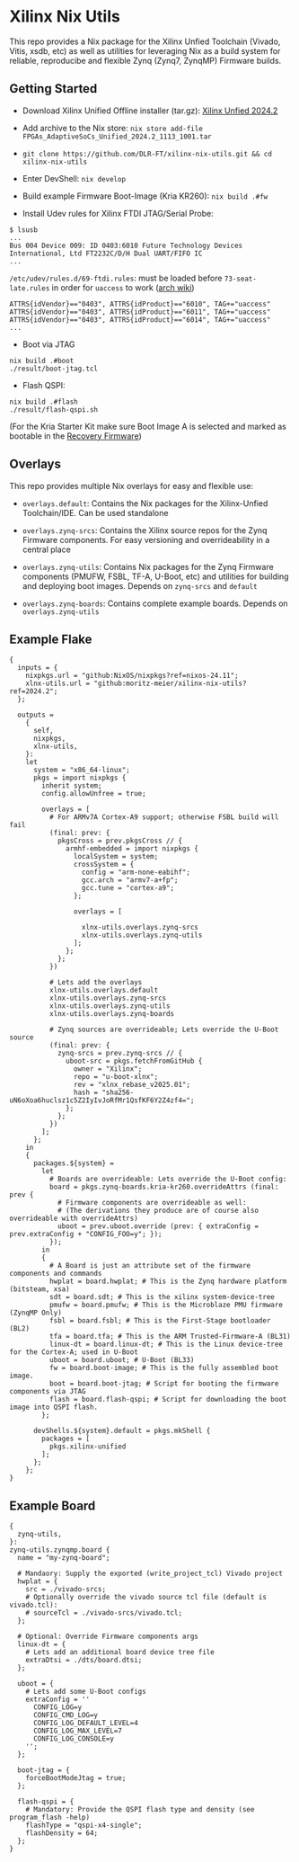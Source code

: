 # Xilinx Nix Utils

This repo provides a Nix package for the Xilinx Unfied Toolchain (Vivado, Vitis, xsdb, etc) as well as utilities for leveraging Nix as a build system for reliable, reproducibe and flexible Zynq (Zynq7, ZynqMP) Firmware builds.

## Getting Started

- Download Xilinx Unified Offline installer (tar.gz): [Xilinx Unfied 2024.2](https://www.xilinx.com/support/download/index.html/content/xilinx/en/downloadNav/vivado-design-tools/2024-2.html)

- Add archive to the Nix store: `nix store add-file FPGAs_AdaptiveSoCs_Unified_2024.2_1113_1001.tar`

- `git clone https://github.com/DLR-FT/xilinx-nix-utils.git && cd xilinx-nix-utils`

- Enter DevShell: `nix develop`

- Build example Firmware Boot-Image (Kria KR260): `nix build .#fw`

- Install Udev rules for Xilinx FTDI JTAG/Serial Probe:

```
$ lsusb
...
Bus 004 Device 009: ID 0403:6010 Future Technology Devices International, Ltd FT2232C/D/H Dual UART/FIFO IC
...
```

`/etc/udev/rules.d/69-ftdi.rules`: must be loaded before `73-seat-late.rules` in order for `uaccess` to work ([arch wiki](https://wiki.archlinux.org/title/Udev#Allowing_regular_users_to_use_devices))

```
ATTRS{idVendor}=="0403", ATTRS{idProduct}=="6010", TAG+="uaccess"
ATTRS{idVendor}=="0403", ATTRS{idProduct}=="6011", TAG+="uaccess"
ATTRS{idVendor}=="0403", ATTRS{idProduct}=="6014", TAG+="uaccess"
...
```

- Boot via JTAG

```
nix build .#boot
./result/boot-jtag.tcl
```

- Flash QSPI:

```
nix build .#flash
./result/flash-qspi.sh
```

(For the Kria Starter Kit make sure Boot Image A is selected and marked as bootable in the [Recovery Firmware](https://xilinx.github.io/kria-apps-docs/bootfw/build/html/docs/bootfw_image_recovery.html))

## Overlays

This repo provides multiple Nix overlays for easy and flexible use:

- `overlays.default`: Contains the Nix packages for the Xilinx-Unfied Toolchain/IDE. Can be used standalone

- `overlays.zynq-srcs`: Contains the Xilinx source repos for the Zynq Firmware components. For easy versioning and overrideability in a central place

- `overlays.zynq-utils`: Contains Nix packages for the Zynq Firmware components (PMUFW, FSBL, TF-A, U-Boot, etc) and utilities for building and deploying boot images. Depends on `zynq-srcs` and `default`

- `overlays.zynq-boards`: Contains complete example boards. Depends on `overlays.zynq-utils`

## Example Flake

```
{
  inputs = {
    nixpkgs.url = "github:NixOS/nixpkgs?ref=nixos-24.11";
    xlnx-utils.url = "github:moritz-meier/xilinx-nix-utils?ref=2024.2";
  };

  outputs =
    {
      self,
      nixpkgs,
      xlnx-utils,
    }:
    let
      system = "x86_64-linux";
      pkgs = import nixpkgs {
        inherit system;
        config.allowUnfree = true;

        overlays = [
          # For ARMv7A Cortex-A9 support; otherwise FSBL build will fail
          (final: prev: {
            pkgsCross = prev.pkgsCross // {
              armhf-embedded = import nixpkgs {
                localSystem = system;
                crossSystem = {
                  config = "arm-none-eabihf";
                  gcc.arch = "armv7-a+fp";
                  gcc.tune = "cortex-a9";
                };

                overlays = [

                  xlnx-utils.overlays.zynq-srcs
                  xlnx-utils.overlays.zynq-utils
                ];
              };
            };
          })

          # Lets add the overlays
          xlnx-utils.overlays.default
          xlnx-utils.overlays.zynq-srcs
          xlnx-utils.overlays.zynq-utils
          xlnx-utils.overlays.zynq-boards

          # Zynq sources are overrideable; Lets override the U-Boot source
          (final: prev: {
            zynq-srcs = prev.zynq-srcs // {
              uboot-src = pkgs.fetchFromGitHub {
                owner = "Xilinx";
                repo = "u-boot-xlnx";
                rev = "xlnx_rebase_v2025.01";
                hash = "sha256-uN6oXoa6huclsz1c5Z2IyIvJoRfMr1QsfKF6Y2Z4zf4=";
              };
            };
          })
        ];
      };
    in
    {
      packages.${system} =
        let
          # Boards are overrideable: Lets override the U-Boot config:
          board = pkgs.zynq-boards.kria-kr260.overrideAttrs (final: prev {
            # Firmware components are overrideable as well:
            # (The derivations they produce are of course also overrideable with overrideAttrs)
            uboot = prev.uboot.override (prev: { extraConfig = prev.extraConfig + "CONFIG_FOO=y"; });
          });
        in
        {
          # A Board is just an attribute set of the firmware components and commands
          hwplat = board.hwplat; # This is the Zynq hardware platform (bitsteam, xsa)
          sdt = board.sdt; # This is the xilinx system-device-tree
          pmufw = board.pmufw; # This is the Microblaze PMU firmware (ZynqMP Only)
          fsbl = board.fsbl; # This is the First-Stage bootloader (BL2)
          tfa = board.tfa; # This is the ARM Trusted-Firmware-A (BL31)
          linux-dt = board.linux-dt; # This is the Linux device-tree for the Cortex-A; used in U-Boot
          uboot = board.uboot; # U-Boot (BL33)
          fw = board.boot-image; # This is the fully assembled boot image.
          boot = board.boot-jtag; # Script for booting the firmware components via JTAG
          flash = board.flash-qspi; # Script for downloading the boot image into QSPI flash.
        };

      devShells.${system}.default = pkgs.mkShell {
        packages = [
          pkgs.xilinx-unified
        ];
      };
    };
}
```

## Example Board

```
{
  zynq-utils,
}:
zynq-utils.zynqmp.board {
  name = "my-zynq-board";

  # Mandaory: Supply the exported (write_project_tcl) Vivado project
  hwplat = {
    src = ./vivado-srcs;
    # Optionally override the vivado source tcl file (default is vivado.tcl):
    # sourceTcl = ./vivado-srcs/vivado.tcl;
  };

  # Optional: Override Firmware components args
  linux-dt = {
    # Lets add an additional board device tree file
    extraDtsi = ./dts/board.dtsi;
  };

  uboot = {
    # Lets add some U-Boot configs
    extraConfig = ''
      CONFIG_LOG=y
      CONFIG_CMD_LOG=y
      CONFIG_LOG_DEFAULT_LEVEL=4
      CONFIG_LOG_MAX_LEVEL=7
      CONFIG_LOG_CONSOLE=y
    '';
  };

  boot-jtag = {
    forceBootModeJtag = true;
  };

  flash-qspi = {
    # Mandatory: Provide the QSPI flash type and density (see program_flash -help)
    flashType = "qspi-x4-single";
    flashDensity = 64;
  };
}

```
